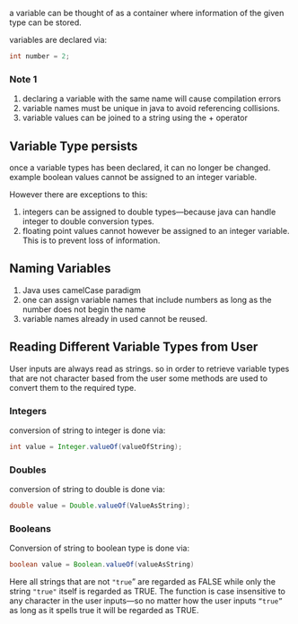 a variable can be thought of as a container where information of the given type can be stored.

variables are declared via:
```java
int number = 2;
```

### Note 1
1. declaring a variable with the same name will cause compilation errors
2. variable names must be unique in java to avoid referencing collisions.
3. variable values can be joined to a string using the + operator
## Variable Type persists
once a variable types has been declared, it can no longer be changed. example boolean values cannot be assigned to an integer variable.

However there are exceptions to this:
1. integers can be assigned to double types—because java can handle integer to double conversion types.
2. floating point values cannot however be assigned to an integer variable. This is to prevent loss of information.

## Naming Variables
1. Java uses camelCase paradigm
2. one can assign variable names that include numbers as long as the number does not begin the name
3. variable names already in used cannot be reused.

## Reading Different Variable Types from User
User inputs are always read as strings. so in order to retrieve variable types that are not character based from the user some methods are used to convert them to the required type.

### Integers
conversion of string to integer is done via:
```java
int value = Integer.valueOf(valueOfString);
```
### Doubles
conversion of string to double is done via:
```java
double value = Double.valueOf(ValueAsString);
```

### Booleans
Conversion of string to boolean type is done via:
```java
boolean value = Boolean.valueOf(valueAsString)
```
Here all strings that are not `"true`” are regarded as FALSE while only the string `"true"` itself is regarded as TRUE. The function is case insensitive to any character in the user inputs—so no matter how the user inputs `“true”` as long as it spells true it will be regarded as TRUE.